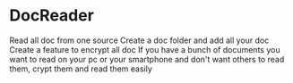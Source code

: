 # DocReader
Read all doc from one source
Create a doc folder and add all your doc
Create a feature to encrypt all doc
If you have a bunch of documents you want to read on your pc or your smartphone and don't want others to read them, crypt them and read them easily
